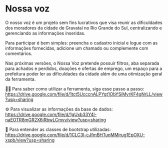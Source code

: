 # Nossa voz
O nosso voz é um projeto sem fins lucrativos que visa reunir as dificuldades dos moradores da cidade de Gravataí no Rio Grande do Sul, centralizando e gerenciando as informações inseridas. 

Para participar é bem simples: preencha o cadastro inicial e logue com as informações fornecidas, adicione um chamado ou complemente com comentários. 

Nas próximas versões, o Nossa Voz pretende possuir filtros, aba separada para achados e perdidos, doações e ofertas de emprego, um espaço para a prefeitura poder ler as dificuldades da cidade além de uma otimização geral da ferramenta. 

👩‍🏫 Para saber como utilizar a ferramenta, siga esse passo a passo: https://drive.google.com/file/d/1tct5UcccnALPYgt1ObYSiMvrKF4gNrLL/view?usp=sharing

⚙️ Para visualizar as informações da base de dados: https://drive.google.com/file/d/1gUxb33Y4l-naEOTR8mGR2X6iRbwLCmvv/view?usp=sharing

🎨 Para entender as classes de bootstrap utilizadas: https://drive.google.com/file/d/1CLC3I-cJfmBHTunMMjrug1EpOXU-xspb/view?usp=sharing
